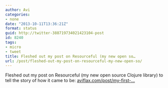 ```yaml
---
author: Avi
categories:
- none
date: "2013-10-11T13:36:21Z"
format: status
guid: http://twitter-388719734021423104-post
id: 8240
tags:
- micro
- tweet
title: Fleshed out my post on Resourceful (my new open so…
url: /post/fleshed-out-my-post-on-resourceful-my-new-open-so/
---
```

Fleshed out my post on Resourceful (my new open source Clojure library) to tell the story of how it came to be: [aviflax.com/post/my-first-…](http://aviflax.com/post/my-first-open-source-clojure-library-resourceful/)